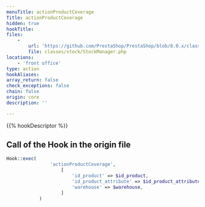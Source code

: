 ```yaml
---
menuTitle: actionProductCoverage
Title: actionProductCoverage
hidden: true
hookTitle: 
files:
    -
        url: 'https://github.com/PrestaShop/PrestaShop/blob/8.0.x/classes/stock/StockManager.php'
        file: classes/stock/StockManager.php
locations:
    - 'front office'
type: action
hookAliases: 
array_return: false
check_exceptions: false
chain: false
origin: core
description: ''

---
```


{{% hookDescriptor %}}

## Call of the Hook in the origin file

```php
Hook::exec(
                'actionProductCoverage',
                    [
                        'id_product' => $id_product,
                        'id_product_attribute' => $id_product_attribute,
                        'warehouse' => $warehouse,
                    ]
            )
```
